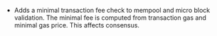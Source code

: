 * Adds a minimal transaction fee check to mempool and micro block validation. The minimal fee is computed from transaction gas and minimal gas price. This affects consensus.
